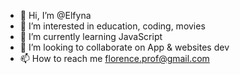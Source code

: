 - 👋 Hi, I’m @Elfyna
- 👀 I’m interested in education, coding, movies
- 🌱 I’m currently learning JavaScript
- 💞️ I’m looking to collaborate on App & websites dev
- 📫 How to reach me florence.prof@gmail.com

<!---
Elfyna/Elfyna is a ✨ special ✨ repository because its `README.md` (this file) appears on your GitHub profile.
You can click the Preview link to take a look at your changes.
--->
